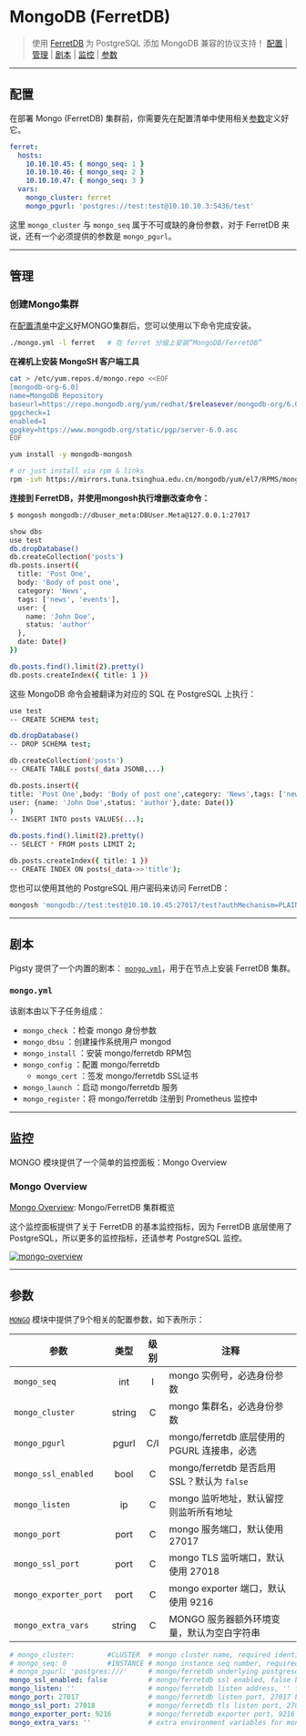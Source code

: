 # MongoDB (FerretDB)

> 使用 [FerretDB](https://ferretdb.io) 为 PostgreSQL 添加 MongoDB 兼容的协议支持！ [配置](#配置) | [管理](#管理) | [剧本](#剧本) | [监控](#监控) | [参数](#参数)


----------------

## 配置

在部署 Mongo (FerretDB) 集群前，你需要先在配置清单中使用相关[参数](#参数)定义好它。 

```yaml
ferret:
  hosts:
    10.10.10.45: { mongo_seq: 1 }
    10.10.10.46: { mongo_seq: 2 }
    10.10.10.47: { mongo_seq: 3 }
  vars:
    mongo_cluster: ferret
    mongo_pgurl: 'postgres://test:test@10.10.10.3:5436/test'
```

这里 `mongo_cluster` 与 `mongo_seq` 属于不可或缺的身份参数，对于 FerretDB 来说，还有一个必须提供的参数是 `mongo_pgurl`。





----------------

## 管理


### 创建Mongo集群

在[配置清单](CONFIG)中[定义](#配置)好MONGO集群后，您可以使用以下命令完成安装。

```bash
./mongo.yml -l ferret   # 在 ferret 分组上安装“MongoDB/FerretDB”
```


**在裸机上安装 MongoSH 客户端工具**

```bash
cat > /etc/yum.repos.d/mongo.repo <<EOF
[mongodb-org-6.0]
name=MongoDB Repository
baseurl=https://repo.mongodb.org/yum/redhat/$releasever/mongodb-org/6.0/$basearch/
gpgcheck=1
enabled=1
gpgkey=https://www.mongodb.org/static/pgp/server-6.0.asc
EOF

yum install -y mongodb-mongosh

# or just install via rpm & links
rpm -ivh https://mirrors.tuna.tsinghua.edu.cn/mongodb/yum/el7/RPMS/mongodb-mongosh-1.9.1.x86_64.rpm
```

**连接到 FerretDB，并使用mongosh执行增删改查命令：**

```bash
$ mongosh mongodb://dbuser_meta:DBUser.Meta@127.0.0.1:27017

show dbs
use test
db.dropDatabase()
db.createCollection('posts')
db.posts.insert({
  title: 'Post One',
  body: 'Body of post one',
  category: 'News',
  tags: ['news', 'events'],
  user: {
    name: 'John Doe',
    status: 'author'
  },
  date: Date()
})

db.posts.find().limit(2).pretty()
db.posts.createIndex({ title: 1 })
```

这些 MongoDB 命令会被翻译为对应的 SQL 在 PostgreSQL 上执行：

```bash
use test
-- CREATE SCHEMA test;

db.dropDatabase()
-- DROP SCHEMA test;

db.createCollection('posts')
-- CREATE TABLE posts(_data JSONB,...)

db.posts.insert({
title: 'Post One',body: 'Body of post one',category: 'News',tags: ['news', 'events'],
user: {name: 'John Doe',status: 'author'},date: Date()}
)
-- INSERT INTO posts VALUES(...);

db.posts.find().limit(2).pretty()
-- SELECT * FROM posts LIMIT 2;

db.posts.createIndex({ title: 1 })
-- CREATE INDEX ON posts(_data->>'title');
```

您也可以使用其他的 PostgreSQL 用户密码来访问 FerretDB：

```bash
mongosh 'mongodb://test:test@10.10.10.45:27017/test?authMechanism=PLAIN'
```



----------------

## 剧本

Pigsty 提供了一个内置的剧本： [`mongo.yml`](mongoyml)，用于在节点上安装 FerretDB 集群。

### `mongo.yml`

该剧本由以下子任务组成：

- `mongo_check`   ：检查 mongo 身份参数
- `mongo_dbsu`    ：创建操作系统用户 mongod
- `mongo_install` ：安装 mongo/ferretdb RPM包
- `mongo_config`  ：配置 mongo/ferretdb
  - `mongo_cert`    ：签发 mongo/ferretdb SSL证书
- `mongo_launch`  ：启动 mongo/ferretdb 服务
- `mongo_register`：将 mongo/ferretdb 注册到 Prometheus 监控中




----------------

## 监控

MONGO 模块提供了一个简单的监控面板：Mongo Overview

### Mongo Overview

[Mongo Overview](https://demo.pigsty.cc/d/mongo-overview): Mongo/FerretDB 集群概览

这个监控面板提供了关于 FerretDB 的基本监控指标，因为 FerretDB 底层使用了 PostgreSQL，所以更多的监控指标，还请参考 PostgreSQL 监控。

[![mongo-overview](https://github.com/Vonng/pigsty/assets/8587410/406fc2ad-3935-4da9-b77c-2485afb57af8)](https://demo.pigsty.cc/d/mongo-overview)





----------------

## 参数

[`MONGO`](/zh/docs/mongo) 模块中提供了9个相关的配置参数，如下表所示：

| 参数                    |   类型   | 级别  | 注释                                 |
|-----------------------|:------:|:---:|------------------------------------|
| `mongo_seq`           |  int   |  I  | mongo 实例号，必选身份参数                   |
| `mongo_cluster`       | string |  C  | mongo 集群名，必选身份参数                   |
| `mongo_pgurl`         | pgurl  | C/I | mongo/ferretdb 底层使用的 PGURL 连接串，必选  |
| `mongo_ssl_enabled`   |  bool  |  C  | mongo/ferretdb 是否启用SSL？默认为 `false` |
| `mongo_listen`        |   ip   |  C  | mongo 监听地址，默认留控则监听所有地址             |
| `mongo_port`          |  port  |  C  | mongo 服务端口，默认使用 27017              |
| `mongo_ssl_port`      |  port  |  C  | mongo TLS 监听端口，默认使用 27018          |
| `mongo_exporter_port` |  port  |  C  | mongo exporter 端口，默认使用 9216        |
| `mongo_extra_vars`    | string |  C  | MONGO 服务器额外环境变量，默认为空白字符串           |

```yaml
# mongo_cluster:        #CLUSTER  # mongo cluster name, required identity parameter
# mongo_seq: 0          #INSTANCE # mongo instance seq number, required identity parameter
# mongo_pgurl: 'postgres:///'     # mongo/ferretdb underlying postgresql url, required
mongo_ssl_enabled: false          # mongo/ferretdb ssl enabled, false by default
mongo_listen: ''                  # mongo/ferretdb listen address, '' for all addr
mongo_port: 27017                 # mongo/ferretdb listen port, 27017 by default
mongo_ssl_port: 27018             # mongo/ferretdb tls listen port, 27018 by default
mongo_exporter_port: 9216         # mongo/ferretdb exporter port, 9216 by default
mongo_extra_vars: ''              # extra environment variables for mongo/ferretdb
```